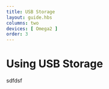 ```yaml
---
title: USB Storage
layout: guide.hbs
columns: two
devices: [ Omega2 ]
order: 3
---
```


# Using USB Storage

sdfdsf
